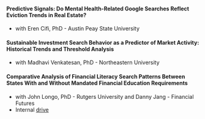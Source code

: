 #### Predictive Signals: Do Mental Health-Related Google Searches Reflect Eviction Trends in Real Estate?
* with Eren Cifi, PhD - Austin Peay State University

#### Sustainable Investment Search Behavior as a Predictor of Market Activity: Historical Trends and Threshold Analysis
* with Madhavi Venkatesan, PhD - Northeastern University

#### Comparative Analysis of Financial Literacy Search Patterns Between States With and Without Mandated Financial Education Requirements
* with John Longo, PhD - Rutgers University and Danny Jang - Financial Futures
* Internal [drive](https://docs.google.com/spreadsheets/d/1ehfkNoQstR1w8KHMZWUM0E127Pir_yXgiaGeDBoqhjk/edit?usp=sharing)
